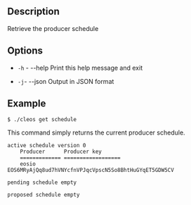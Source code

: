 ## Description

Retrieve the producer schedule


## Options
- `-h` - --help                   Print this help message and exit

- `-j`- --json                   Output in JSON format


## Example

```shell
$ ./cleos get schedule
```
This command simply returns the current producer schedule. 

```shell
active schedule version 0
    Producer      Producer key
    ============= ==================
    eosio         EOS6MRyAjQq8ud7hVNYcfnVPJqcVpscN5So8BhtHuGYqET5GDW5CV

pending schedule empty

proposed schedule empty
```
